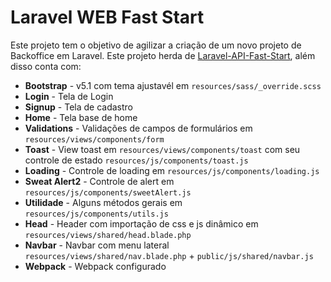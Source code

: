 # Laravel WEB Fast Start
Este projeto tem o objetivo de agilizar a criação de um novo projeto de Backoffice em Laravel. Este projeto herda de [Laravel-API-Fast-Start](https://github.com/MatheusRBarbosa/laravel-api-fast-start), além disso conta com:


- **Bootstrap** - v5.1 com tema ajustavél em `resources/sass/_override.scss`
- **Login** - Tela de Login
- **Signup** - Tela de cadastro
- **Home** - Tela base de home
- **Validations** - Validações de campos de formulários em `resources/views/components/form`
- **Toast** - View toast em `resources/views/components/toast` com seu controle de estado `resources/js/components/toast.js`
- **Loading** - Controle de loading em `resources/js/components/loading.js`
- **Sweat Alert2** - Controle de alert em `resources/js/components/sweetAlert.js`
- **Utilidade** - Alguns métodos gerais em `resources/js/components/utils.js`
- **Head** - Header com importação de css e js dinâmico em `resources/views/shared/head.blade.php`
- **Navbar** - Navbar com menu lateral `resources/views/shared/nav.blade.php` + `public/js/shared/navbar.js`
- **Webpack** - Webpack configurado